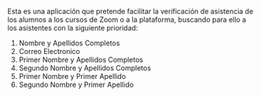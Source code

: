 Esta es una aplicación que pretende facilitar la verificación de asistencia de los alumnos a los cursos de Zoom o a la plataforma, 
buscando para ello a los asistentes con la siguiente prioridad:

1. Nombre y Apellidos Completos
2. Correo Electronico
3. Primer Nombre y Apellidos Completos
4. Segundo Nombre y Apellidos Completos
5. Primer Nombre y Primer Apellido
6. Segundo Nombre y Primer Apellido

